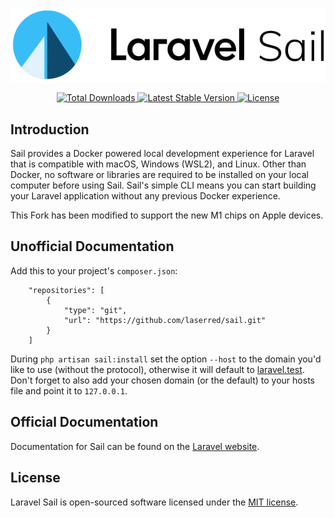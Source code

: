 <p align="center"><img src="/art/logo.svg" alt="Logo Laravel Sail"></p>

<p align="center">
    <a href="https://packagist.org/packages/laravel/sail">
        <img src="https://img.shields.io/packagist/dt/laravel/sail" alt="Total Downloads">
    </a>
    <a href="https://packagist.org/packages/laravel/sail">
        <img src="https://img.shields.io/packagist/v/laravel/sail" alt="Latest Stable Version">
    </a>
    <a href="https://packagist.org/packages/laravel/sail">
        <img src="https://img.shields.io/packagist/l/laravel/sail" alt="License">
    </a>
</p>

## Introduction

Sail provides a Docker powered local development experience for Laravel that is compatible with macOS, Windows (WSL2), and Linux. Other than Docker, no software or libraries are required to be installed on your local computer before using Sail. Sail's simple CLI means you can start building your Laravel application without any previous Docker experience.

This Fork has been modified to support the new M1 chips on Apple devices.

## Unofficial Documentation

Add this to your project's `composer.json`:

```
    "repositories": [
        {
            "type": "git",
            "url": "https://github.com/laserred/sail.git"
        }
    ]
```

During `php artisan sail:install` set the option `--host` to the domain you'd like to use (without the protocol), otherwise it will default to [laravel.test](http://laravel.test). Don't forget to also add your chosen domain (or the default) to your hosts file and point it to `127.0.0.1`.

## Official Documentation

Documentation for Sail can be found on the [Laravel website](https://laravel.com/docs/sail).

## License

Laravel Sail is open-sourced software licensed under the [MIT license](LICENSE.md).

